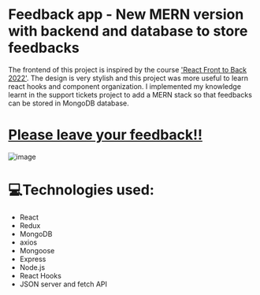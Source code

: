 # Feedback app - New MERN version with backend and database to store feedbacks
The frontend of this project is inspired by the course ['React Front to Back 2022'](https://www.udemy.com/course/react-front-to-back-2022/). The design is very stylish and this project was more useful to learn react hooks and component organization. I implemented my knowledge learnt in the support tickets project to add a MERN stack so that feedbacks can be stored in MongoDB database.

# [Please leave your feedback!!](https://mern-feedback.onrender.com/)
![image](https://firebasestorage.googleapis.com/v0/b/personal-website-b4960.appspot.com/o/MERN%20Feedback.png?alt=media&token=93dda04e-d1e7-4aa1-a13f-c1f1697b1a0b)


# 💻Technologies used:
* React
* Redux
* MongoDB
* axios
* Mongoose
* Express
* Node.js
* React Hooks
* JSON server and fetch API

